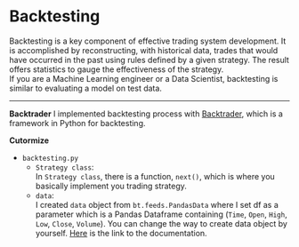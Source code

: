 # Backtesting

Backtesting is a key component of effective trading system development. It is accomplished by reconstructing, with historical data, trades that would have occurred in the past using rules defined by a given strategy. The result offers statistics to gauge the effectiveness of the strategy.
<br>
If you are a Machine Learning engineer or a Data Scientist, backtesting is similar to evaluating a model on test data.

---

<strong>Backtrader</strong>
I implemented backtesting process with <a href="https://www.backtrader.com/docu/">Backtrader</a>, which is a framework in Python for backtesting.

<strong>Cutormize</strong>

- `backtesting.py`
  - `Strategy class`:<br> In `Strategy class`, there is a function, `next()`, which is where you basically implement you trading strategy.
  - `data`:<br>
    I created `data` object from `bt.feeds.PandasData` where I set df as a parameter which is a Pandas Dataframe containing (`Time`, `Open`, `High`, `Low`, `Close`, `Volume`).
    You can change the way to create data object by yourself.
    <a href="https://www.backtrader.com/docu/datafeed/">Here</a> is the link to the documentation.
